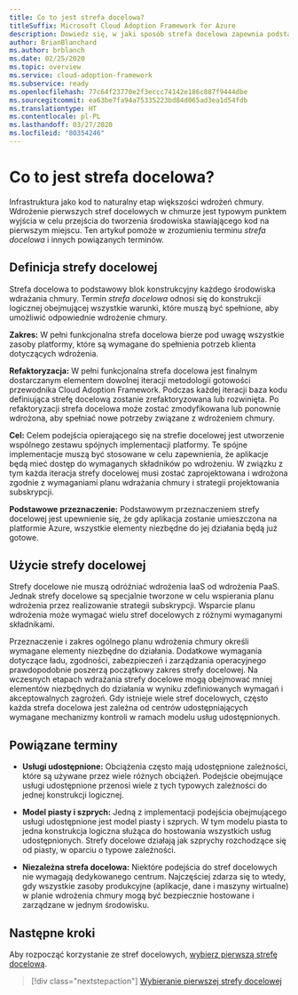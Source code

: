 ```yaml
---
title: Co to jest strefa docelowa?
titleSuffix: Microsoft Cloud Adoption Framework for Azure
description: Dowiedz się, w jaki sposób strefa docelowa zapewnia podstawowy blok konstrukcyjny dowolnego środowiska wdrażania chmury.
author: BrianBlanchard
ms.author: brblanch
ms.date: 02/25/2020
ms.topic: overview
ms.service: cloud-adoption-framework
ms.subservice: ready
ms.openlocfilehash: 77c64f23770e2f3eccc74142e186c887f9444dbe
ms.sourcegitcommit: ea63be7fa94a75335223bd84d065ad3ea1d54fdb
ms.translationtype: HT
ms.contentlocale: pl-PL
ms.lasthandoff: 03/27/2020
ms.locfileid: "80354246"
---
```

<!-- markdownlint-disable MD026 -->

# <a name="what-is-a-landing-zone"></a>Co to jest strefa docelowa?

Infrastruktura jako kod to naturalny etap większości wdrożeń chmury. Wdrożenie pierwszych stref docelowych w chmurze jest typowym punktem wyjścia w celu przejścia do tworzenia środowiska stawiającego kod na pierwszym miejscu. Ten artykuł pomoże w zrozumieniu terminu _strefa docelowa_ i innych powiązanych terminów.

## <a name="landing-zone-definition"></a>Definicja strefy docelowej

Strefa docelowa to podstawowy blok konstrukcyjny każdego środowiska wdrażania chmury. Termin _strefa docelowa_ odnosi się do konstrukcji logicznej obejmującej wszystkie warunki, które muszą być spełnione, aby umożliwić odpowiednie wdrożenie chmury.

**Zakres:** W pełni funkcjonalna strefa docelowa bierze pod uwagę wszystkie zasoby platformy, które są wymagane do spełnienia potrzeb klienta dotyczących wdrożenia.

**Refaktoryzacja:** W pełni funkcjonalna strefa docelowa jest finalnym dostarczanym elementem dowolnej iteracji metodologii gotowości przewodnika Cloud Adoption Framework. Podczas każdej iteracji baza kodu definiująca strefę docelową zostanie zrefaktoryzowana lub rozwinięta. Po refaktoryzacji strefa docelowa może zostać zmodyfikowana lub ponownie wdrożona, aby spełniać nowe potrzeby związane z wdrożeniem chmury.

**Cel:** Celem podejścia opierającego się na strefie docelowej jest utworzenie wspólnego zestawu spójnych implementacji platformy. Te spójne implementacje muszą być stosowane w celu zapewnienia, że aplikacje będą mieć dostęp do wymaganych składników po wdrożeniu. W związku z tym każda iteracja strefy docelowej musi zostać zaprojektowana i wdrożona zgodnie z wymaganiami planu wdrażania chmury i strategii projektowania subskrypcji.

**Podstawowe przeznaczenie:** Podstawowym przeznaczeniem strefy docelowej jest upewnienie się, że gdy aplikacja zostanie umieszczona na platformie Azure, wszystkie elementy niezbędne do jej działania będą już gotowe.

## <a name="landing-zone-usage"></a>Użycie strefy docelowej

Strefy docelowe nie muszą odróżniać wdrożenia IaaS od wdrożenia PaaS. Jednak strefy docelowe są specjalnie tworzone w celu wspierania planu wdrożenia przez realizowanie strategii subskrypcji. Wsparcie planu wdrożenia może wymagać wielu stref docelowych z różnymi wymaganymi składnikami.

Przeznaczenie i zakres ogólnego planu wdrożenia chmury określi wymagane elementy niezbędne do działania. Dodatkowe wymagania dotyczące ładu, zgodności, zabezpieczeń i zarządzania operacyjnego prawdopodobnie poszerzą początkowy zakres strefy docelowej. Na wczesnych etapach wdrażania strefy docelowe mogą obejmować mniej elementów niezbędnych do działania w wyniku zdefiniowanych wymagań i akceptowalnych zagrożeń.  Gdy istnieje wiele stref docelowych, często każda strefa docelowa jest zależna od centrów udostępniających wymagane mechanizmy kontroli w ramach modelu usług udostępnionych.

## <a name="related-terms"></a>Powiązane terminy

- **Usługi udostępnione:** Obciążenia często mają udostępnione zależności, które są używane przez wiele różnych obciążeń. Podejście obejmujące usługi udostępnione przenosi wiele z tych typowych zależności do jednej konstrukcji logicznej.

- **Model piasty i szprych:** Jedną z implementacji podejścia obejmującego usługi udostępnione jest model piasty i szprych. W tym modelu piasta to jedna konstrukcja logiczna służąca do hostowania wszystkich usług udostępnionych. Strefy docelowe działają jak szprychy rozchodzące się od piasty, w oparciu o typowe zależności.

- **Niezależna strefa docelowa:** Niektóre podejścia do stref docelowych nie wymagają dedykowanego centrum. Najczęściej zdarza się to wtedy, gdy wszystkie zasoby produkcyjne (aplikacje, dane i maszyny wirtualne) w planie wdrożenia chmury mogą być bezpiecznie hostowane i zarządzane w jednym środowisku.

## <a name="next-steps"></a>Następne kroki

Aby rozpocząć korzystanie ze stref docelowych, [wybierz pierwszą strefę docelową](./first-landing-zone.md).

> [!div class="nextstepaction"]
> [Wybieranie pierwszej strefy docelowej](./first-landing-zone.md)
